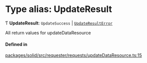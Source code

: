 # Type alias: UpdateResult

Ƭ **UpdateResult**: `UpdateSuccess` \| [`UpdateResultError`](UpdateResultError.md)

All return values for updateDataResource

#### Defined in

[packages/solid/src/requester/requests/updateDataResource.ts:15](https://github.com/o-development/ldo/blob/c70613a/packages/solid/src/requester/requests/updateDataResource.ts#L15)
